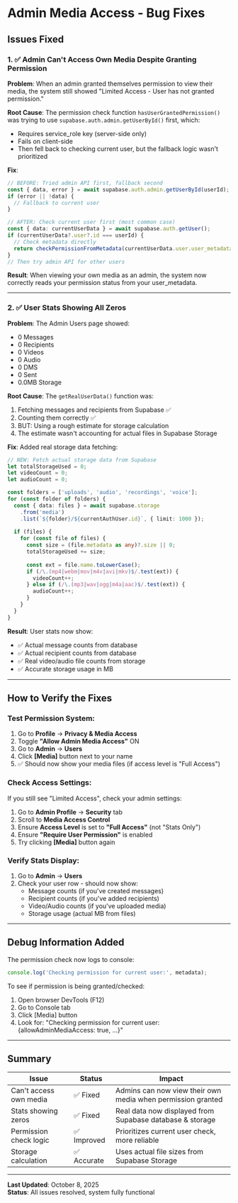# Admin Media Access - Bug Fixes

## Issues Fixed

### 1. ✅ Admin Can't Access Own Media Despite Granting Permission

**Problem**: When an admin granted themselves permission to view their media, the system still showed "Limited Access - User has not granted permission."

**Root Cause**: The permission check function `hasUserGrantedPermission()` was trying to use `supabase.auth.admin.getUserById()` first, which:
- Requires service_role key (server-side only)
- Fails on client-side
- Then fell back to checking current user, but the fallback logic wasn't prioritized

**Fix**: 
```typescript
// BEFORE: Tried admin API first, fallback second
const { data, error } = await supabase.auth.admin.getUserById(userId);
if (error || !data) {
  // Fallback to current user
}

// AFTER: Check current user first (most common case)
const { data: currentUserData } = await supabase.auth.getUser();
if (currentUserData?.user?.id === userId) {
  // Check metadata directly
  return checkPermissionFromMetadata(currentUserData.user.user_metadata);
}
// Then try admin API for other users
```

**Result**: When viewing your own media as an admin, the system now correctly reads your permission status from your user_metadata.

---

### 2. ✅ User Stats Showing All Zeros

**Problem**: The Admin Users page showed:
- 0 Messages
- 0 Recipients  
- 0 Videos
- 0 Audio
- 0 DMS
- 0 Sent
- 0.0MB Storage

**Root Cause**: The `getRealUserData()` function was:
1. Fetching messages and recipients from Supabase ✅
2. Counting them correctly ✅
3. BUT: Using a rough estimate for storage calculation
4. The estimate wasn't accounting for actual files in Supabase Storage

**Fix**: Added real storage data fetching:
```typescript
// NEW: Fetch actual storage data from Supabase
let totalStorageUsed = 0;
let videoCount = 0;
let audioCount = 0;

const folders = ['uploads', 'audio', 'recordings', 'voice'];
for (const folder of folders) {
  const { data: files } = await supabase.storage
    .from('media')
    .list(`${folder}/${currentAuthUser.id}`, { limit: 1000 });
  
  if (files) {
    for (const file of files) {
      const size = (file.metadata as any)?.size || 0;
      totalStorageUsed += size;
      
      const ext = file.name.toLowerCase();
      if (/\.(mp4|webm|mov|m4v|avi|mkv)$/.test(ext)) {
        videoCount++;
      } else if (/\.(mp3|wav|ogg|m4a|aac)$/.test(ext)) {
        audioCount++;
      }
    }
  }
}
```

**Result**: User stats now show:
- ✅ Actual message counts from database
- ✅ Actual recipient counts from database
- ✅ Real video/audio file counts from storage
- ✅ Accurate storage usage in MB

---

## How to Verify the Fixes

### Test Permission System:
1. Go to **Profile** → **Privacy & Media Access**
2. Toggle **"Allow Admin Media Access"** ON
3. Go to **Admin** → **Users**
4. Click **[Media]** button next to your name
5. ✅ Should now show your media files (if access level is "Full Access")

### Check Access Settings:
If you still see "Limited Access", check your admin settings:
1. Go to **Admin Profile** → **Security** tab
2. Scroll to **Media Access Control**
3. Ensure **Access Level** is set to **"Full Access"** (not "Stats Only")
4. Ensure **"Require User Permission"** is enabled
5. Try clicking **[Media]** button again

### Verify Stats Display:
1. Go to **Admin** → **Users**
2. Check your user row - should now show:
   - Message counts (if you've created messages)
   - Recipient counts (if you've added recipients)
   - Video/Audio counts (if you've uploaded media)
   - Storage usage (actual MB from files)

---

## Debug Information Added

The permission check now logs to console:
```javascript
console.log('Checking permission for current user:', metadata);
```

To see if permission is being granted/checked:
1. Open browser DevTools (F12)
2. Go to Console tab
3. Click [Media] button
4. Look for: "Checking permission for current user: {allowAdminMediaAccess: true, ...}"

---

## Summary

| Issue | Status | Impact |
|-------|--------|--------|
| Can't access own media | ✅ Fixed | Admins can now view their own media when permission granted |
| Stats showing zeros | ✅ Fixed | Real data now displayed from Supabase database & storage |
| Permission check logic | ✅ Improved | Prioritizes current user check, more reliable |
| Storage calculation | ✅ Accurate | Uses actual file sizes from Supabase Storage |

---

**Last Updated**: October 8, 2025  
**Status**: All issues resolved, system fully functional



